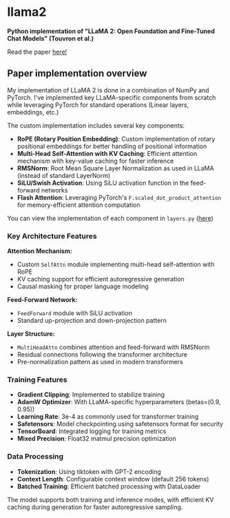 # llama2
**Python implementation of "LLaMA 2: Open Foundation and Fine-Tuned Chat Models" (Touvron et al.)**

Read the paper [here!](https://arxiv.org/abs/2307.09288)

## Paper implementation overview
My implementation of LLaMA 2 is done in a combination of NumPy and PyTorch. I've implemented key LLaMA-specific components from scratch while leveraging PyTorch for standard operations (Linear layers, embeddings, etc.)

The custom implementation includes several key components:

- **RoPE (Rotary Position Embedding)**: Custom implementation of rotary positional embeddings for better handling of positional information
- **Multi-Head Self-Attention with KV Caching**: Efficient attention mechanism with key-value caching for faster inference
- **RMSNorm**: Root Mean Square Layer Normalization as used in LLaMA (instead of standard LayerNorm)
- **SiLU/Swish Activation**: Using SiLU activation function in the feed-forward networks
- **Flash Attention**: Leveraging PyTorch's `F.scaled_dot_product_attention` for memory-efficient attention computation

You can view the implementation of each component in `layers.py` ([here](layers.py))

### Key Architecture Features

**Attention Mechanism:**
- Custom `SelfAttn` module implementing multi-head self-attention with RoPE
- KV caching support for efficient autoregressive generation
- Causal masking for proper language modeling

**Feed-Forward Network:**
- `FeedForward` module with SiLU activation
- Standard up-projection and down-projection pattern

**Layer Structure:**
- `MultiHeadAttn` combines attention and feed-forward with RMSNorm
- Residual connections following the transformer architecture
- Pre-normalization pattern as used in modern transformers

### Training Features
- **Gradient Clipping**: Implemented to stabilize training
- **AdamW Optimizer**: With LLaMA-specific hyperparameters (betas=(0.9, 0.95))
- **Learning Rate**: 3e-4 as commonly used for transformer training
- **Safetensors**: Model checkpointing using safetensors format for security
- **TensorBoard**: Integrated logging for training metrics
- **Mixed Precision**: Float32 matmul precision optimization

### Data Processing
- **Tokenization**: Using tiktoken with GPT-2 encoding
- **Context Length**: Configurable context window (default 256 tokens)
- **Batched Training**: Efficient batched processing with DataLoader

The model supports both training and inference modes, with efficient KV caching during generation for faster autoregressive sampling.